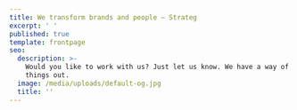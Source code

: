 ```yaml
---
title: We transform brands and people – Strateg
excerpt: ' '
published: true
template: frontpage
seo:
  description: >-
    Would you like to work with us? Just let us know. We have a way of figuring 
    things out.
  image: /media/uploads/default-og.jpg
  title: ''
---
```


